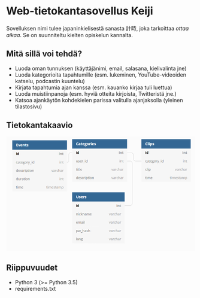 # Web-tietokantasovellus Keiji
Sovelluksen nimi tulee japaninkielisestä sanasta 計時, joka tarkoittaa _ottaa aikaa_. Se on suunniteltu kielten opiskelun kannalta. 

## Mitä sillä voi tehdä?
 * Luoda oman tunnuksen (käyttäjänimi, email, salasana, kielivalinta jne)
 * Luoda kategorioita tapahtumille (esm. lukeminen, YouTube-videoiden katselu, podcastin kuuntelu)
 * Kirjata tapahtumia ajan kanssa (esm. kauanko kirjaa tuli luettua)
 * Luoda muistiinpanoja (esm. hyviä otteita kirjoista, Twitteristä jne.)
 * Katsoa ajankäytön kohdekielen parissa valitulla ajanjaksolla (yleinen tilastosivu)

## Tietokantakaavio
![tietokantakaavio](documentation/tietokantakaavio.png)

## Riippuvuudet
 * Python 3 (>= Python 3.5)
 * requirements.txt
